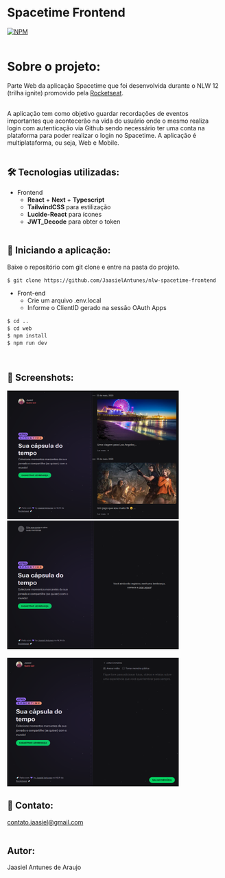 # Spacetime Frontend <br>
[![NPM](https://img.shields.io/npm/l/react)](https://github.com/JaasielAntunes/nlw-spacetime-frontend/blob/main/LICENSE)
<br> <br>

# Sobre o projeto:
Parte Web da aplicação Spacetime que foi desenvolvida durante o NLW 12 (trilha ignite) promovido pela [Rocketseat](https://rocketseat.com.br "Site da Rocketseat").
<br> <br>

A aplicação tem como objetivo guardar recordações de eventos importantes que acontecerão na vida do usuário onde o mesmo realiza login com autenticação via Github
sendo necessário ter uma conta na plataforma para poder realizar o login no Spacetime. A aplicação é multiplataforma, ou seja, Web e Mobile.
<br> <br>

## :hammer_and_wrench: Tecnologias utilizadas:
* Frontend
  * __React__ + __Next__ + __Typescript__
  * __TailwindCSS__ para estilização
  * __Lucide-React__ para ícones
  * __JWT_Decode__ para obter o token
<br> <br>

## :car: Iniciando a aplicação:
Baixe o repositório com git clone e entre na pasta do projeto.
```bash
$ git clone https://github.com/JaasielAntunes/nlw-spacetime-frontend
```
* Front-end
  * Crie um arquivo .env.local
  * Informe o ClientID gerado na sessão OAuth Apps
```bash
$ cd ..
$ cd web
$ npm install
$ npm run dev
```
<br>

## :camera_flash: Screenshots:
<div>
    <img width="400" height="300" src="screenshots/img1.png">
    <img width="400" height="300" src="screenshots/img2.png">
</div>

<br>

<div>
    <img width="400" height="300" src="screenshots/img3.png">
</div>

## :email: Contato:
contato.jaasiel@gmail.com
<br> <br>

## Autor:
Jaasiel Antunes de Araujo
